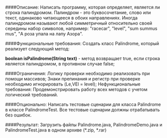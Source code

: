 ####Описание:
Написать программу, которая определяет, является ли строка палиндромом. Палиндром - это буквосочетание, слово или текст, одинаково читающееся в обоих направлениях. Иногда палиндромом называют любой симметричный относительно своей середины набор символов, например: "racecar", "level", "sum summus mus", "А роза упала на лапу Азора".

####Функциональные требования:
Создать класс Palindrome, который реализует следующий метод:

**boolean isPalindrome(String text)** - метод возвращает true, если строка является палиндромом, в противном случае false;

####Ограничения:
Логику проверки необходимо реализовать при помощи массивов;
Знаки препинания и регистр при проверке необходимо игнорировать (Le,VEl = level);
Нефункциональные требования:
Продемонстрировать работу всех методов с учетом логический требований.

####Опционально: 
Написать тестовые сценарии для класса Palindrome в классе PalindromeTest. Все тестовые сценарии должны отрабатывать без ошибок.

####Результат:
Загрузить файлы Palindrome.java, PalindromeDemo.java и PalindromeTest.java в одном архиве (*.zip, *.rar)